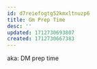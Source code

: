 ```yaml
---
id: d7reiefogtg52kmxltnuzp6
title: Gm Prep Time
desc: ''
updated: 1712730693807
created: 1712730667383
---
```



aka: DM prep time